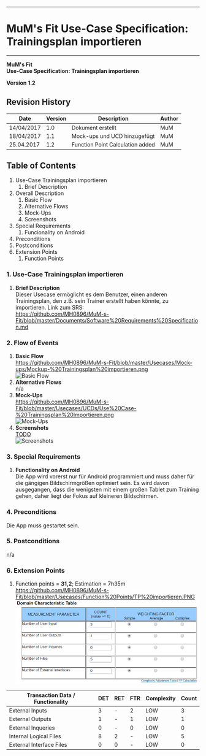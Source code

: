 -------------
# MuM's Fit Use-Case Specification: Trainingsplan importieren #
-------------
**MuM's Fit**  
**Use-Case Specification: Trainingsplan importieren**

**Version 1.2**

## Revision History ##
 
|Date|Version|Description|Author|
|----|----|----|----|
|14/04/2017|1.0|Dokument erstellt|MuM|
|18/04/2017|1.1|Mock-ups und UCD hinzugefügt|MuM|
|25.04.2017|1.2|Function Point Calculation added|MuM|
 

## Table of Contents ##
1. Use-Case Trainingsplan importieren
	1. Brief Description
2. Overall Description
	1. Basic Flow
	2. Alternative Flows
	4. Mock-Ups
	5. Screenshots
3. Special Requirements
	1. Funcionality on Android
4. Preconditions
5. Postconditions
6. Extension Points
	1. Function Points

### 1. Use-Case Trainingsplan importieren ###
1. **Brief Description**  
Dieser Usecase ermöglicht es dem Benutzer, einen anderen Trainingsplan, den z.B. sein Trainer erstellt haben könnte, zu importieren.
	Link zum SRS:   
	<a href="https://github.com/MH0896/MuM-s-Fit/blob/master/Documents/Software%20Requirements%20Specification.md">https://github.com/MH0896/MuM-s-Fit/blob/master/Documents/Software%20Requirements%20Specification.md</a>

### 2. Flow of Events ###
1. **Basic Flow**  
<a href="https://github.com/MH0896/MuM-s-Fit/blob/master/Usecases/Mock-ups/Mockup-%20Trainingsplan%20importieren.png">https://github.com/MH0896/MuM-s-Fit/blob/master/Usecases/Mock-ups/Mockup-%20Trainingsplan%20importieren.png</a>  
![Basic Flow](https://github.com/MH0896/MuM-s-Fit/blob/master/Usecases/Mock-ups/Mockup-%20Trainingsplan%20importieren.png "Basic Flow")
2. **Alternative Flows**  
n/a
3. **Mock-Ups**  
<a href="https://github.com/MH0896/MuM-s-Fit/blob/master/Usecases/UCDs/Use%20Case-%20Trainingsplan%20Importieren.png">https://github.com/MH0896/MuM-s-Fit/blob/master/Usecases/UCDs/Use%20Case-%20Trainingsplan%20Importieren.png</a>  
![Mock-Ups](https://github.com/MH0896/MuM-s-Fit/blob/master/Usecases/UCDs/Use%20Case-%20Trainingsplan%20Importieren.png "Mock-Ups")
4. **Screenshots**  
<a href="TODO">TODO</a>  
![Screenshots](TODO "Screenshots")

### 3. Special Requirements ###
1. **Functionality on Android**  
Die App wird vorerst nur für Android programmiert und muss daher für die gängigen Bildschirmgrößen optimiert sein. Es wird davon ausgegangen, dass die wenigsten mit einem großen Tablet zum Training gehen, daher liegt der Fokus auf kleineren Bildschirmen.

### 4. Preconditions ###
Die App muss gestartet sein.

### 5. Postconditions ###
n/a

### 6. Extension Points ###
1. Function points = **31,2**; Estimation = 7h35m   
<a href="https://github.com/MH0896/MuM-s-Fit/blob/master/Usecases/Function%20Points/TP%20importieren.PNG">https://github.com/MH0896/MuM-s-Fit/blob/master/Usecases/Function%20Points/TP%20importieren.PNG</a>  
![FPs](https://github.com/MH0896/MuM-s-Fit/blob/master/Usecases/Function%20Points/TP%20importieren.PNG "FPs")  
 
|Transaction Data / Functionality|DET|RET|FTR|Complexity|Count|
|----|----|----|----|----|----|
|External Inputs|3|-|2|LOW|3|
|External Outputs|1|-|1|LOW|1|
|External Inqueries|0|-|0|LOW|0|
|Internal Logical Files|8|2|-|LOW|5|
|External Interface Files|0|0|-|LOW|0|
 